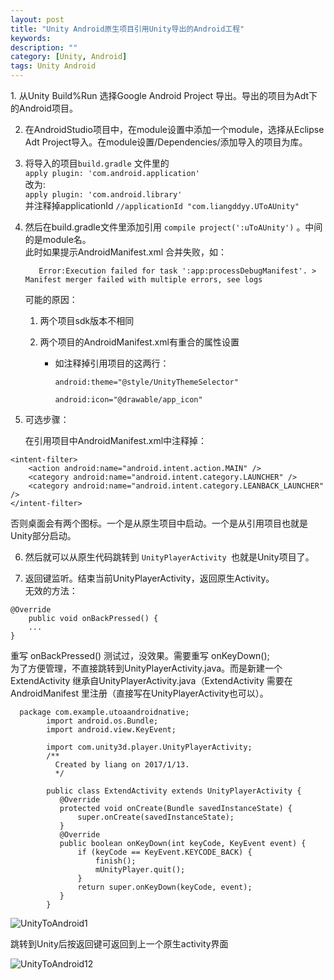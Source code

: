 ```yaml
---
layout: post
title: "Unity Android原生项目引用Unity导出的Android工程"
keywords: 
description: ""
category: [Unity, Android]
tags: Unity Android
---
```


<!--markdown-->1.    从Unity Build%Run 选择Google Android Project 导出。导出的项目为Adt下的Android项目。  

2.    在AndroidStudio项目中，在module设置中添加一个module，选择从Eclipse Adt Project导入。在module设置/Dependencies/添加导入的项目为库。

3.    将导入的项目`build.gradle` 文件里的  
`apply plugin: 'com.android.application'`  
改为:  
 `apply plugin: 'com.android.library'`  
并注释掉applicationId
`//applicationId "com.liangddyy.UToAUnity"`  
  
  
  
4.   然后在build.gradle文件里添加引用 `compile project(':uToAUnity')` 。中间的是module名。  
    此时如果提示AndroidManifest.xml 合并失败，如：  
  
            Error:Execution failed for task ':app:processDebugManifest'. > Manifest merger failed with multiple errors, see logs  
  
      可能的原因：  
  
      1. 两个项目sdk版本不相同  
  
      2. 两个项目的AndroidManifest.xml有重合的属性设置  
  
         * 如注释掉引用项目的这两行：  
  
           `android:theme="@style/UnityThemeSelector"`  
  
           `android:icon="@drawable/app_icon"`  
  
5.    可选步骤：  
  
         在引用项目中AndroidManifest.xml中注释掉：  
  
```  
<intent-filter>  
    <action android:name="android.intent.action.MAIN" />  
    <category android:name="android.intent.category.LAUNCHER" />  
    <category android:name="android.intent.category.LEANBACK_LAUNCHER" />  
</intent-filter>  
```  
否则桌面会有两个图标。一个是从原生项目中启动。一个是从引用项目也就是Unity部分启动。  
  
6.    然后就可以从原生代码跳转到 `UnityPlayerActivity `也就是Unity项目了。  
  
7.    返回键监听。结束当前UnityPlayerActivity，返回原生Activity。  
无效的方法：  
```  
@Override  
    public void onBackPressed() {  
    ...  
}  
```  
重写 onBackPressed() 测试过，没效果。需要重写 onKeyDown();  
为了方便管理，不直接跳转到UnityPlayerActivity.java。而是新建一个ExtendActivity 继承自UnityPlayerActivity.java（ExtendActivity 需要在AndroidManifest 里注册（直接写在UnityPlayerActivity也可以）。  
  
      package com.example.utoaandroidnative;  
            import android.os.Bundle;  
            import android.view.KeyEvent;  
            
            import com.unity3d.player.UnityPlayerActivity;  
            /**  
              Created by liang on 2017/1/13.  
              */  
            	  
            public class ExtendActivity extends UnityPlayerActivity {  
               @Override  
               protected void onCreate(Bundle savedInstanceState) {  
                   super.onCreate(savedInstanceState);  
               }  
               @Override  
               public boolean onKeyDown(int keyCode, KeyEvent event) {  
                   if (keyCode == KeyEvent.KEYCODE_BACK) {  
                       finish();  
                       mUnityPlayer.quit();  
                   }  
                   return super.onKeyDown(keyCode, event);  
               }  
            }  
 
  
  
![UnityToAndroid1](http://539go.com/usr/uploads/2017/01-13/UnityToAndroid01.png)  
  
跳转到Unity后按返回键可返回到上一个原生activity界面  
  
![UnityToAndroid12](http://539go.com/usr/uploads/2017/01-13/UnityToAndroid02.png)  
